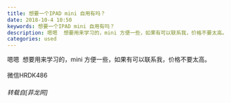 ```yaml
---
title: 想要一个IPAD mini 自用有吗？
date: 2018-10-4 10:50
keywords: 想要一个IPAD mini 自用有吗？
description: 嗯嗯  想要用来学习的，mini 方便一些，如果有可以联系我，价格不要太高。微信HRDK486
categories: used
---
```

<td class="t_f" id="postmessage_1948349">

嗯嗯  想要用来学习的，mini 方便一些，如果有可以联系我，价格不要太高。<br/>
<br/>
微信HRDK486</td>
###### 转载自[菲龙网]